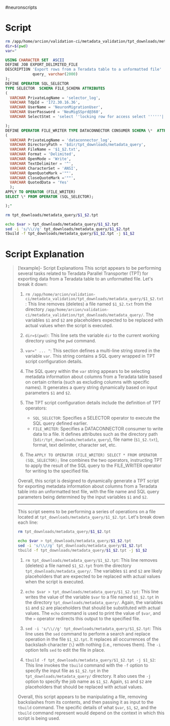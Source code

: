 #neuronscripts
# Script

```bash
rm /app/home/arcion/validation-ci/metadata_validation/tpt_downloads/metadata_query/$1_$2.txt
dir=$(pwd)
var="
```
```sql
USING CHARACTER SET  ASCII
DEFINE JOB EXPORT_DELIMITED_FILE
DESCRIPTION 'Export rows from a Teradata table to a unformatted file'  (  DEFINE SCHEMA FILE_SCHEMA  (
            query_ varchar(2000)
);
DEFINE OPERATOR SQL_SELECTOR
TYPE SELECTOR  SCHEMA FILE_SCHEMA ATTRIBUTES
(
  VARCHAR PrivateLogName = 'selector_log',
  VARCHAR TdpId = '172.30.16.36',
  VARCHAR UserName = 'NeuronMigrationUser',
  VARCHAR UserPassword = 'NeuMigSSprd@360',
  VARCHAR SelectStmt = 'select ''locking row for access select ''''''|| DatabaseName ||'''''' db_name,''''''|| TableName || '''''' table_name,''''''|| ColumnName ||'''''' column_name, cast(count(distinct('' ||ColumnName || '')) as varchar(500)),cast(''|| case when COLUMNTYPE in (''DECIMAL'') then ''sum('' || ColumnName||'')'' else ''0'' end ||'' as varchar(500)) sum_value from ''|| case when DatabaseName = ''NeuronDWH'' then ''NeuronDWH_DirtyRead_V'' else DatabaseName end ||''.''||TableName ||'';'' query_ from ( select DatabaseName, TableName,ColumnName, CASE WHEN COLUMNTYPE=''CF'' THEN ''CHAR'' WHEN COLUMNTYPE=''CV'' THEN ''VARCHAR'' WHEN COLUMNTYPE=''D'' THEN ''DECIMAL'' WHEN COLUMNTYPE=''TS'' THEN ''TIMESTAMP'' WHEN COLUMNTYPE=''I'' THEN ''INTEGER'' WHEN COLUMNTYPE=''I2'' THEN ''SMALLINT'' WHEN COLUMNTYPE=''DA'' THEN ''DATE'' END AS COLUMNTYPE from dbc.columnsv where upper(DatabaseName) = upper(''$1'') and upper(TableName) = upper(''$2'') and upper(ColumnName) not like ''%ID%'' and upper(ColumnName) not like ''%VRSNO%'' and COLUMNTYPE<>''TS'') oo;'

);
DEFINE OPERATOR FILE_WRITER TYPE DATACONNECTOR CONSUMER SCHEMA \*  ATTRIBUTES
(
  VARCHAR PrivateLogName = 'dataconnector_log',
  VARCHAR DirectoryPath = '$dir/tpt_downloads/metadata_query',
  VARCHAR FileName = '$1_$2.txt',
  VARCHAR Format = 'Delimited',
  VARCHAR OpenMode = 'Write',
  VARCHAR TextDelimiter = '^',
  VARCHAR CharacterSet = 'ANSI',
  VARCHAR OpenQuoteMark ='""',
  VARCHAR CloseQuoteMark ='""',
  VARCHAR QuotedData = 'Yes'
  );
APPLY TO OPERATOR (FILE_WRITER)
SELECT \* FROM OPERATOR (SQL_SELECTOR);

);"
```

```bash
rm tpt_downloads/metadata_query/$1_$2.tpt

echo $var > tpt_downloads/metadata_query/$1_$2.tpt
sed -i 's/\\//g' tpt_downloads/metadata_query/$1_$2.tpt
tbuild -f tpt_downloads/metadata_query/$1_$2.tpt -j $1_$2
```
# Script Explanation
> [!example]- Script Explanations
> This script appears to be performing several tasks related to Teradata Parallel Transporter (TPT) for exporting data from a Teradata table to an unformatted file. Let's break it down:
> 
> 1. `rm /app/home/arcion/validation-ci/metadata_validation/tpt_downloads/metadata_query/$1_$2.txt`: This line removes (deletes) a file named `$1_$2.txt` from the directory `/app/home/arcion/validation-ci/metadata_validation/tpt_downloads/metadata_query/`. The variables `$1` and `$2` are placeholders expected to be replaced with actual values when the script is executed.
> 
> 2. `dir=$(pwd)`: This line sets the variable `dir` to the current working directory using the `pwd` command.
> 
> 3. `var=" ... "`: This section defines a multi-line string stored in the variable `var`. This string contains a SQL query wrapped in TPT script configuration details.
> 
> 4. The SQL query within the `var` string appears to be selecting metadata information about columns from a Teradata table based on certain criteria (such as excluding columns with specific names). It generates a query string dynamically based on input parameters `$1` and `$2`.
> 
> 5. The TPT script configuration details include the definition of TPT operators:
>    - `SQL_SELECTOR`: Specifies a SELECTOR operator to execute the SQL query defined earlier.
>    - `FILE_WRITER`: Specifies a DATACONNECTOR consumer to write data to a file. It defines attributes such as the directory path (`$dir/tpt_downloads/metadata_query`), file name (`$1_$2.txt`), format, text delimiter, character set, etc.
> 
> 6. The `APPLY TO OPERATOR (FILE_WRITER) SELECT * FROM OPERATOR (SQL_SELECTOR);` line combines the two operators, instructing TPT to apply the result of the SQL query to the FILE_WRITER operator for writing to the specified file.
> 
> Overall, this script is designed to dynamically generate a TPT script for exporting metadata information about columns from a Teradata table into an unformatted text file, with the file name and SQL query parameters being determined by the input variables `$1` and `$2`.
> 
> ***
> 
> This script seems to be performing a series of operations on a file located at `tpt_downloads/metadata_query/$1_$2.tpt`. Let's break down each line:
> ```sh
> rm tpt_downloads/metadata_query/$1_$2.tpt
> 
> echo $var > tpt_downloads/metadata_query/$1_$2.tpt
> sed -i 's/\\//g' tpt_downloads/metadata_query/$1_$2.tpt
> tbuild -f tpt_downloads/metadata_query/$1_$2.tpt -j $1_$2
> ```
> 1. `rm tpt_downloads/metadata_query/$1_$2.tpt`: This line removes (deletes) a file named `$1_$2.tpt` from the directory `tpt_downloads/metadata_query/`. The variables `$1` and `$2` are likely placeholders that are expected to be replaced with actual values when the script is executed.
> 
> 2. `echo $var > tpt_downloads/metadata_query/$1_$2.tpt`: This line writes the value of the variable `$var` to a file named `$1_$2.tpt` in the directory `tpt_downloads/metadata_query/`. Again, the variables `$1` and `$2` are placeholders that should be substituted with actual values. The `echo` command is used to print the value of `$var`, and the `>` operator redirects this output to the specified file.
> 
> 3. `sed -i 's/\\//g' tpt_downloads/metadata_query/$1_$2.tpt`: This line uses the `sed` command to perform a search and replace operation in the file `$1_$2.tpt`. It replaces all occurrences of the backslash character (`\`) with nothing (i.e., removes them). The `-i` option tells `sed` to edit the file in place.
> 
> 4. `tbuild -f tpt_downloads/metadata_query/$1_$2.tpt -j $1_$2`: This line invokes the `tbuild` command with the `-f` option to specify the input file as `$1_$2.tpt` in the `tpt_downloads/metadata_query/` directory. It also uses the `-j` option to specify the job name as `$1_$2`. Again, `$1` and `$2` are placeholders that should be replaced with actual values.
> 
> Overall, this script appears to be manipulating a file, removing backslashes from its contents, and then passing it as input to the `tbuild` command. The specific details of what `$var`, `$1`, `$2`, and the `tbuild` command represent would depend on the context in which this script is being used.